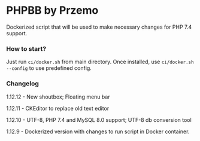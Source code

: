 # PHPBB by Przemo

Dockerized script that will be used to make necessary changes for PHP 7.4 support.

### How to start?

Just run `ci/docker.sh` from main directory. Once installed, use `ci/docker.sh --config` to use predefined config.

### Changelog

1.12.12 - New shoutbox; Floating menu bar

1.12.11 - CKEditor to replace old text editor

1.12.10 - UTF-8, PHP 7.4 and MySQL 8.0 support; UTF-8 db conversion tool

1.12.9 - Dockerized version with changes to run script in Docker container.

